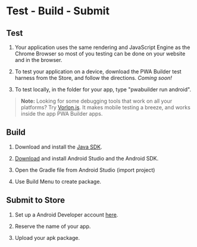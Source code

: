 ﻿# Test - Build - Submit

## Test

1. Your application uses the same rendering and JavaScript Engine as the Chrome Browser so most of you testing can be done on your website and in the browser.

2. To test your application on a device, download the PWA Builder test harness from the Store, and follow the directions. _Coming soon!_

3. To test locally, in the folder for your app, type "pwabuilder run android".

> **Note:** Looking for some debugging tools that work on all your platforms? Try [Vorlon.js](http://www.vorlonjs.com/). It makes mobile testing a breeze, and works inside the app PWA Builder apps.

## Build

1. Download and install the [Java SDK](http://www.oracle.com/technetwork/java/javase/downloads/index.html).

2. [Download](http://developer.android.com/sdk/installing/index.html?pkg=studio) and install Android Studio and the Android SDK.

3. Open the Gradle file from Android Studio (import project)

4. Use Build Menu to create package.


## Submit to Store

1. Set up a Android Developer account [here](https://play.google.com/apps/publish/signup/).

2. Reserve the name of your app.

3. Upload your apk package.

